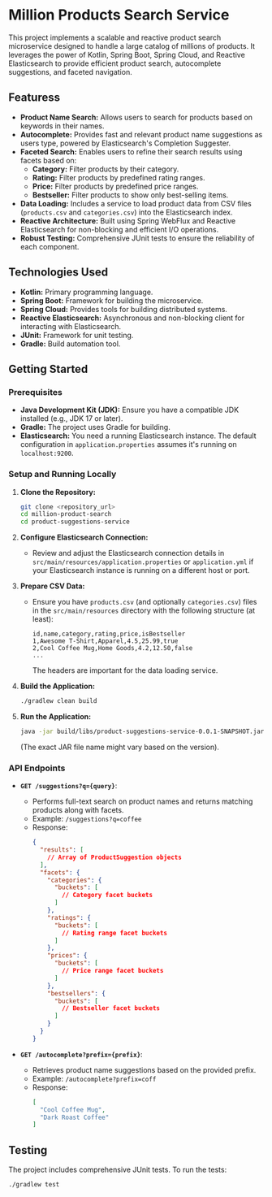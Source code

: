# Million Products Search Service

This project implements a scalable and reactive product search microservice designed to handle a large catalog of millions of products. It leverages the power of Kotlin, Spring Boot, Spring Cloud, and Reactive Elasticsearch to provide efficient product search, autocomplete suggestions, and faceted navigation.

## Featuress

* **Product Name Search:** Allows users to search for products based on keywords in their names.
* **Autocomplete:** Provides fast and relevant product name suggestions as users type, powered by Elasticsearch's Completion Suggester.
* **Faceted Search:** Enables users to refine their search results using facets based on:
    * **Category:** Filter products by their category.
    * **Rating:** Filter products by predefined rating ranges.
    * **Price:** Filter products by predefined price ranges.
    * **Bestseller:** Filter products to show only best-selling items.
* **Data Loading:** Includes a service to load product data from CSV files (`products.csv` and `categories.csv`) into the Elasticsearch index.
* **Reactive Architecture:** Built using Spring WebFlux and Reactive Elasticsearch for non-blocking and efficient I/O operations.
* **Robust Testing:** Comprehensive JUnit tests to ensure the reliability of each component.

## Technologies Used

* **Kotlin:** Primary programming language.
* **Spring Boot:** Framework for building the microservice.
* **Spring Cloud:** Provides tools for building distributed systems.
* **Reactive Elasticsearch:** Asynchronous and non-blocking client for interacting with Elasticsearch.
* **JUnit:** Framework for unit testing.
* **Gradle:** Build automation tool.

## Getting Started

### Prerequisites

* **Java Development Kit (JDK):** Ensure you have a compatible JDK installed (e.g., JDK 17 or later).
* **Gradle:** The project uses Gradle for building.
* **Elasticsearch:** You need a running Elasticsearch instance. The default configuration in `application.properties` assumes it's running on `localhost:9200`.

### Setup and Running Locally

1.  **Clone the Repository:**
    ```bash
    git clone <repository_url>
    cd million-product-search
    cd product-suggestions-service
    ```

2.  **Configure Elasticsearch Connection:**
    * Review and adjust the Elasticsearch connection details in `src/main/resources/application.properties` or `application.yml` if your Elasticsearch instance is running on a different host or port.

3.  **Prepare CSV Data:**
    * Ensure you have `products.csv` (and optionally `categories.csv`) files in the `src/main/resources` directory with the following structure (at least):
        ```csv
        id,name,category,rating,price,isBestseller
        1,Awesome T-Shirt,Apparel,4.5,25.99,true
        2,Cool Coffee Mug,Home Goods,4.2,12.50,false
        ...
        ```
        The headers are important for the data loading service.

4.  **Build the Application:**
    ```bash
    ./gradlew clean build
    ```

5.  **Run the Application:**
    ```bash
    java -jar build/libs/product-suggestions-service-0.0.1-SNAPSHOT.jar
    ```
    (The exact JAR file name might vary based on the version).

### API Endpoints

* **`GET /suggestions?q={query}`**:
    * Performs full-text search on product names and returns matching products along with facets.
    * Example: `/suggestions?q=coffee`
    * Response:
        ```json
        {
          "results": [
            // Array of ProductSuggestion objects
          ],
          "facets": {
            "categories": {
              "buckets": [
                // Category facet buckets
              ]
            },
            "ratings": {
              "buckets": [
                // Rating range facet buckets
              ]
            },
            "prices": {
              "buckets": [
                // Price range facet buckets
              ]
            },
            "bestsellers": {
              "buckets": [
                // Bestseller facet buckets
              ]
            }
          }
        }
        ```

* **`GET /autocomplete?prefix={prefix}`**:
    * Retrieves product name suggestions based on the provided prefix.
    * Example: `/autocomplete?prefix=coff`
    * Response:
        ```json
        [
          "Cool Coffee Mug",
          "Dark Roast Coffee"
        ]
        ```

## Testing

The project includes comprehensive JUnit tests. To run the tests:

```bash
./gradlew test